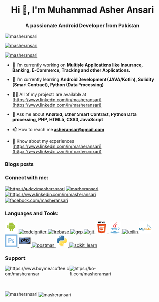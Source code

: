 <h1 align="center">Hi 👋, I'm Muhammad Asher Ansari</h1>
<h3 align="center">A passionate Android Developer from Pakistan</h3>

<p align="left"> <img src="https://komarev.com/ghpvc/?username=masheransari&label=Profile%20views&color=0e75b6&style=flat" alt="masheransari" /> </p>

<p align="left"> <a href="https://github.com/ryo-ma/github-profile-trophy"><img src="https://github-profile-trophy.vercel.app/?username=masheransari" alt="masheransari" /></a> </p>

<p align="left"> <a href="https://twitter.com/masheransari" target="blank"><img src="https://img.shields.io/twitter/follow/masheransari?logo=twitter&style=for-the-badge" alt="masheransari" /></a> </p>

- 🔭 I’m currently working on **Multiple Applications like Insurance, Banking, E-Commerce, Tracking and other Applications.**

- 🌱 I’m currently learning **Android Development (JAVA/Kotlin), Solidity (Smart Contract), Python (Data Processing)**

- 👨‍💻 All of my projects are available at [https://www.linkedin.com/in/masheransari](https://www.linkedin.com/in/masheransari)

- 💬 Ask me about **Android, Ether Smart Contract, Python Data processing, PHP, HTML5, CSS3, JavaScript**

- 📫 How to reach me **asheransar@gmail.com**

- 📄 Know about my experiences [https://www.linkedin.com/in/masheransari](https://www.linkedin.com/in/masheransari)

### Blogs posts
<!-- BLOG-POST-LIST:START -->
<!-- BLOG-POST-LIST:END -->

<h3 align="left">Connect with me:</h3>
<p align="left">
<a href="https://dev.to/https://g.dev/masheransari" target="blank"><img align="center" src="https://raw.githubusercontent.com/rahuldkjain/github-profile-readme-generator/master/src/images/icons/Social/devto.svg" alt="https://g.dev/masheransari" height="30" width="40" /></a>
<a href="https://twitter.com/masheransari" target="blank"><img align="center" src="https://raw.githubusercontent.com/rahuldkjain/github-profile-readme-generator/master/src/images/icons/Social/twitter.svg" alt="masheransari" height="30" width="40" /></a>
<a href="https://linkedin.com/in/https://www.linkedin.com/in/masheransari" target="blank"><img align="center" src="https://raw.githubusercontent.com/rahuldkjain/github-profile-readme-generator/master/src/images/icons/Social/linked-in-alt.svg" alt="https://www.linkedin.com/in/masheransari" height="30" width="40" /></a>
<a href="https://fb.com/facebook.com/masheransari" target="blank"><img align="center" src="https://raw.githubusercontent.com/rahuldkjain/github-profile-readme-generator/master/src/images/icons/Social/facebook.svg" alt="facebook.com/masheransari" height="30" width="40" /></a>
</p>

<h3 align="left">Languages and Tools:</h3>
<p align="left"> <a href="https://developer.android.com" target="_blank" rel="noreferrer"> <img src="https://raw.githubusercontent.com/devicons/devicon/master/icons/android/android-original-wordmark.svg" alt="android" width="40" height="40"/> </a> <a href="https://codeigniter.com" target="_blank" rel="noreferrer"> <img src="https://cdn.worldvectorlogo.com/logos/codeigniter.svg" alt="codeigniter" width="40" height="40"/> </a> <a href="https://firebase.google.com/" target="_blank" rel="noreferrer"> <img src="https://www.vectorlogo.zone/logos/firebase/firebase-icon.svg" alt="firebase" width="40" height="40"/> </a> <a href="https://cloud.google.com" target="_blank" rel="noreferrer"> <img src="https://www.vectorlogo.zone/logos/google_cloud/google_cloud-icon.svg" alt="gcp" width="40" height="40"/> </a> <a href="https://git-scm.com/" target="_blank" rel="noreferrer"> <img src="https://www.vectorlogo.zone/logos/git-scm/git-scm-icon.svg" alt="git" width="40" height="40"/> </a> <a href="https://www.w3.org/html/" target="_blank" rel="noreferrer"> <img src="https://raw.githubusercontent.com/devicons/devicon/master/icons/html5/html5-original-wordmark.svg" alt="html5" width="40" height="40"/> </a> <a href="https://www.java.com" target="_blank" rel="noreferrer"> <img src="https://raw.githubusercontent.com/devicons/devicon/master/icons/java/java-original.svg" alt="java" width="40" height="40"/> </a> <a href="https://kotlinlang.org" target="_blank" rel="noreferrer"> <img src="https://www.vectorlogo.zone/logos/kotlinlang/kotlinlang-icon.svg" alt="kotlin" width="40" height="40"/> </a> <a href="https://www.mysql.com/" target="_blank" rel="noreferrer"> <img src="https://raw.githubusercontent.com/devicons/devicon/master/icons/mysql/mysql-original-wordmark.svg" alt="mysql" width="40" height="40"/> </a> <a href="https://www.photoshop.com/en" target="_blank" rel="noreferrer"> <img src="https://raw.githubusercontent.com/devicons/devicon/master/icons/photoshop/photoshop-line.svg" alt="photoshop" width="40" height="40"/> </a> <a href="https://www.php.net" target="_blank" rel="noreferrer"> <img src="https://raw.githubusercontent.com/devicons/devicon/master/icons/php/php-original.svg" alt="php" width="40" height="40"/> </a> <a href="https://postman.com" target="_blank" rel="noreferrer"> <img src="https://www.vectorlogo.zone/logos/getpostman/getpostman-icon.svg" alt="postman" width="40" height="40"/> </a> <a href="https://www.python.org" target="_blank" rel="noreferrer"> <img src="https://raw.githubusercontent.com/devicons/devicon/master/icons/python/python-original.svg" alt="python" width="40" height="40"/> </a> <a href="https://scikit-learn.org/" target="_blank" rel="noreferrer"> <img src="https://upload.wikimedia.org/wikipedia/commons/0/05/Scikit_learn_logo_small.svg" alt="scikit_learn" width="40" height="40"/> </a> </p>

<h3 align="left">Support:</h3>
<p><a href="https://www.buymeacoffee.com/https://www.buymeacoffee.com/masheransar"> <img align="left" src="https://cdn.buymeacoffee.com/buttons/v2/default-yellow.png" height="50" width="210" alt="https://www.buymeacoffee.com/masheransar" /></a><a href="https://ko-fi.com/https://ko-fi.com/masheransari"> <img align="left" src="https://cdn.ko-fi.com/cdn/kofi3.png?v=3" height="50" width="210" alt="https://ko-fi.com/masheransari" /></a></p><br><br>

<br/>
<br/>
<div style="display: flex">
<p><img align="left" src="https://github-readme-stats.vercel.app/api/top-langs?username=masheransari&show_icons=true&locale=en&layout=compact" alt="masheransari" /></p>

<p>&nbsp;<img align="center" src="https://github-readme-stats.vercel.app/api?username=masheransari&show_icons=true&locale=en" alt="masheransari" /></p>
</div>
<!--<p><img align="center" src="https://github-readme-streak-stats.herokuapp.com/?user=masheransari&" alt="masheransari" /></p>-->

